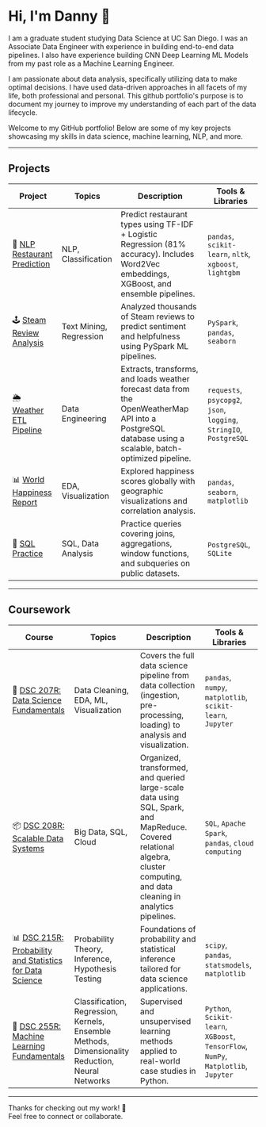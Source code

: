 # Hi, I'm Danny 👋

I am a graduate student studying Data Science at UC San Diego. I was an Associate Data Engineer with experience in building end-to-end data pipelines. I also have experience building CNN Deep Learning ML Models from my past role as a Machine Learning Engineer.

I am passionate about data analysis, specifically utilizing data to make optimal decisions. I have used data-driven approaches in all facets of my life, both professional and personal. This github portfolio's purpose is to document my journey to improve my understanding of each part of the data lifecycle.

Welcome to my GitHub portfolio! Below are some of my key projects showcasing my skills in data science, machine learning, NLP, and more.

---

## Projects

| Project | Topics | Description | Tools & Libraries |    
|--------|--------|-------------|-------------------|
| 🤖 [NLP Restaurant Prediction](https://github.com/dannyxia7/NLP_Restaurant_Prediction) | NLP, Classification | Predict restaurant types using TF-IDF + Logistic Regression (81% accuracy). Includes Word2Vec embeddings, XGBoost, and ensemble pipelines. | `pandas`, `scikit-learn`, `nltk`, `xgboost`, `lightgbm` |
| 🕹 [Steam Review Analysis](https://github.com/dannyxia7/Steam_Review_Analysis) | Text Mining, Regression | Analyzed thousands of Steam reviews to predict sentiment and helpfulness using PySpark ML pipelines. | `PySpark`, `pandas`, `seaborn` |
| 🌦️ [Weather ETL Pipeline](https://github.com/dannyxia7/Weather_ETL_Pipeline) | Data Engineering | Extracts, transforms, and loads weather forecast data from the OpenWeatherMap API into a PostgreSQL database using a scalable, batch-optimized pipeline. | `requests`, `psycopg2`, `json`, `logging`, `StringIO`, `PostgreSQL` |
| 📊 [World Happiness Report](https://github.com/dannyxia7/World-Happiness-Report) | EDA, Visualization | Explored happiness scores globally with geographic visualizations and correlation analysis. | `pandas`, `seaborn`, `matplotlib` |
| 🧾 [SQL Practice](https://github.com/dannyxia7/SQL-Practice) | SQL, Data Analysis | Practice queries covering joins, aggregations, window functions, and subqueries on public datasets. | `PostgreSQL`, `SQLite` |

---

## Coursework

| Course | Topics | Description | Tools & Libraries |
|--------|--------|-------------|-------------------|
| 🧠 [DSC 207R: Data Science Fundamentals](https://github.com/dannyxia7/UCSD_DSC_207R) | Data Cleaning, EDA, ML, Visualization | Covers the full data science pipeline from data collection (ingestion, pre-processing, loading) to analysis and visualization. | `pandas`, `numpy`, `matplotlib`, `scikit-learn`, `Jupyter` |
| 📦 [DSC 208R: Scalable Data Systems](https://github.com/dannyxia7/DSC_208R) | Big Data, SQL, Cloud | Organized, transformed, and queried large-scale data using SQL, Spark, and MapReduce. Covered relational algebra, cluster computing, and data cleaning in analytics pipelines. | `SQL`, `Apache Spark`, `pandas`, `cloud computing` |
| 📊 [DSC 215R: Probability and Statistics for Data Science](https://github.com/dannyxia7/DSC_215R) | Probability Theory, Inference, Hypothesis Testing | Foundations of probability and statistical inference tailored for data science applications. | `scipy`, `pandas`, `statsmodels`, `matplotlib` |
| 🧠 [DSC 255R: Machine Learning Fundamentals](https://github.com/dannyxia7/DSC_255R) | Classification, Regression, Kernels, Ensemble Methods, Dimensionality Reduction, Neural Networks | Supervised and unsupervised learning methods applied to real-world case studies in Python. | `Python`, `Scikit-learn`, `XGBoost`, `TensorFlow`, `NumPy`, `Matplotlib`, `Jupyter` |

---

Thanks for checking out my work! 🚀  
Feel free to connect or collaborate.
